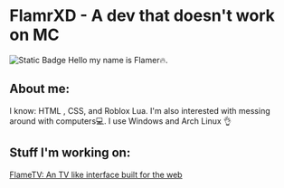 # FlamrXD - A dev that doesn't work on MC
![Static Badge](https://img.shields.io/badge/:badgeContent?logo=https%3A%2F%2Fimg.icons8.com%2Fcolor%2F512%2Fwindows-11.png&label=Windows)
Hello my name is Flamer🔥.
## About me:
I know: HTML , CSS, and Roblox Lua. I'm also interested with messing around with computers💻. I use Windows and Arch Linux 👌
## Stuff I'm working on:
[FlameTV: An TV like interface built for the web](https://github.com/FlamerMC/flame-tv-eletron/blob/main/README.md)
